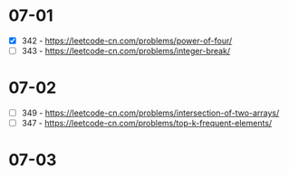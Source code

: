 # 07-01
* [x] 342 - https://leetcode-cn.com/problems/power-of-four/
* [ ] 343 - https://leetcode-cn.com/problems/integer-break/

# 07-02
* [ ] 349 - https://leetcode-cn.com/problems/intersection-of-two-arrays/
* [ ] 347 - https://leetcode-cn.com/problems/top-k-frequent-elements/

# 07-03
